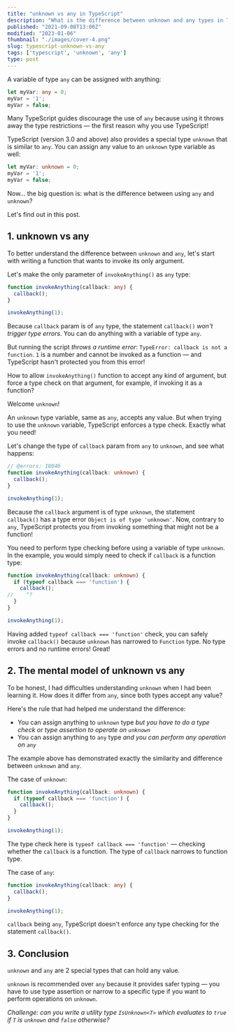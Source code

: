 ```yaml
---
title: "unknown vs any in TypeScript"
description: "What is the difference between unknown and any types in TypeScript."
published: "2021-09-08T13:00Z"
modified: "2023-01-06"
thumbnail: "./images/cover-4.png"
slug: typescript-unknown-vs-any
tags: ['typescript', 'unknown', 'any']
type: post
---
```


A variable of type `any` can be assigned with anything:

```ts twoslash
let myVar: any = 0;
myVar = '1';
myVar = false;
```

Many TypeScript guides discourage the use of `any` because using it throws away the type restrictions &mdash; the first reason why you use TypeScript!

TypeScript (version 3.0 and above) also provides a special type `unknown` that is similar to `any`. You can assign any value to an `unknown` type variable as well:

```ts twoslash
let myVar: unknown = 0;
myVar = '1';
myVar = false;
```

Now... the big question is: what is the difference between using `any` and `unknown`?

Let's find out in this post.  

## 1. unknown vs any

To better understand the difference between `unknown` and `any`, let's start with writing a function that wants to invoke its only argument.  

Let's make the only parameter of `invokeAnything()` as `any` type:

```ts twoslash
function invokeAnything(callback: any) {
  callback();
}

invokeAnything(1);
```

Because `callback` param is of `any` type, the statement `callback()` *won't trigger type errors*. You can do anything with a variable of type `any`.  

But running the script *throws a runtime error*: `TypeError: callback is not a function`. `1` is a number and cannot be invoked as a function &mdash; and TypeScript hasn't protected you from this error!

How to allow `invokeAnything()` function to accept any kind of argument, but force a type check on that argument, for example, if invoking it as a function? 

Welcome `unknown`!

An `unknown` type variable, same as `any`, accepts any value. But when trying to use the `unknown` variable, TypeScript enforces a type check. Exactly what you need!

Let's change the type of `callback` param from `any` to `unknown`, and see what happens:

```ts twoslash
// @errors: 18046
function invokeAnything(callback: unknown) {
  callback();
}

invokeAnything(1);
```

Because the `callback` argument is of type `unknown`, the statement `callback()` has a type error `Object is of type 'unknown'`. Now, contrary to `any`, TypeScript protects you from invoking something that might not be a function! 

You need to perform type checking before using a variable of type `unknown`. In the example, you would simply need to check if `callback` is a function type:

```ts twoslash
function invokeAnything(callback: unknown) {
  if (typeof callback === 'function') {
    callback();
//    ^?
  }
}

invokeAnything(1);
```

Having added `typeof callback === 'function'` check, you can safely invoke `callback()` because `unknown` has narrowed to `Function` type. No type errors and no runtime errors! Great!

## 2. The mental model of unknown vs any

To be honest, I had difficulties understanding `unknown` when I had been learning it. How does it differ from `any`, since both types accept any value?  

Here's the rule that had helped me understand the difference:

* You can assign anything to `unknown` type *but you have to do a type check or type assertion to operate on `unknown`*
* You can assign anything to `any` type *and you can perform any operation on `any`*

The example above has demonstrated exactly the similarity and difference between `unknown` and `any`.  

The case of `unknown`:

```ts twoslash
function invokeAnything(callback: unknown) {
  if (typeof callback === 'function') {
    callback();
  }
}

invokeAnything(1);
```

The type check here is `typeof callback === 'function'` &mdash; checking whether the `callback` is a function. The type of `callback` narrows to function type.  

The case of `any`:

```ts twoslash
function invokeAnything(callback: any) {
  callback();
}

invokeAnything(1);
```

`callback` being `any`, TypeScript doesn't enforce any type checking for the statement `callback()`.  

## 3. Conclusion

`unknown` and `any` are 2 special types that can hold any value.  

`unknown` is recommended over `any` because it provides safer typing &mdash; you have to use type assertion or narrow to a specific type if you want to perform operations on `unknown`.  

*Challenge: can you write a utility type `IsUnknown<T>` which evaluates to `true` if `T` is `unknown` and `false` otherwise?*
